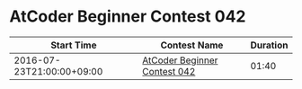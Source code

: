 # AtCoder Beginner Contest 042

| Start Time | Contest Name | Duration |
| --- | --- | --- |
| 2016-07-23T21:00:00+09:00 | [AtCoder Beginner Contest 042](https://abc042.contest.atcoder.jp/) | 01:40 |
